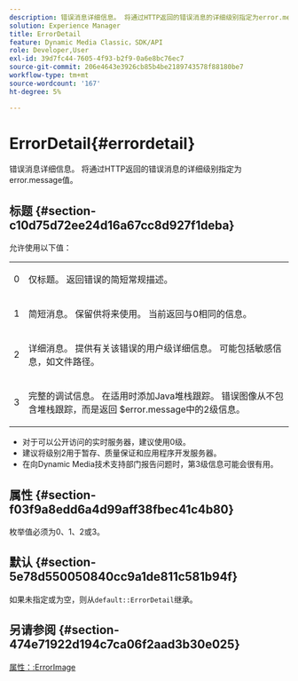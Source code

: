 ```yaml
---
description: 错误消息详细信息。 将通过HTTP返回的错误消息的详细级别指定为error.message值。
solution: Experience Manager
title: ErrorDetail
feature: Dynamic Media Classic，SDK/API
role: Developer,User
exl-id: 39d7fc44-7605-4f93-b2f9-0a6e8bc76ec7
source-git-commit: 206e4643e3926cb85b4be2189743578f88180be7
workflow-type: tm+mt
source-wordcount: '167'
ht-degree: 5%

---
```


# ErrorDetail{#errordetail}

错误消息详细信息。 将通过HTTP返回的错误消息的详细级别指定为error.message值。

## 标题 {#section-c10d75d72ee24d16a67cc8d927f1deba}

允许使用以下值：

<table id="simpletable_7904444FF9F14D678F05094CA9E45664"> 
 <tr class="strow"> 
  <td class="stentry"> <p>0 </p></td> 
  <td class="stentry"> <p>仅标题。 返回错误的简短常规描述。 </p></td> 
 </tr> 
 <tr class="strow"> 
  <td class="stentry"> <p>1 </p></td> 
  <td class="stentry"> <p>简短消息。 保留供将来使用。 当前返回与0相同的信息。 </p></td> 
 </tr> 
 <tr class="strow"> 
  <td class="stentry"> <p>2 </p></td> 
  <td class="stentry"> <p>详细消息。 提供有关该错误的用户级详细信息。 可能包括敏感信息，如文件路径。 </p></td> 
 </tr> 
 <tr class="strow"> 
  <td class="stentry"> <p>3 </p></td> 
  <td class="stentry"> <p>完整的调试信息。 在适用时添加Java堆栈跟踪。 错误图像从不包含堆栈跟踪，而是返回<span class="codeph"> $error.message</span>中的2级信息。 </p></td> 
 </tr> 
</table>

* 对于可以公开访问的实时服务器，建议使用0级。
* 建议将级别2用于暂存、质量保证和应用程序开发服务器。
* 在向Dynamic Media技术支持部门报告问题时，第3级信息可能会很有用。

## 属性 {#section-f03f9a8edd6a4d99aff38fbec41c4b80}

枚举值必须为0、1、2或3。

## 默认 {#section-5e78d550050840cc9a1de811c581b94f}

如果未指定或为空，则从`default::ErrorDetail`继承。

## 另请参阅 {#section-474e71922d194c7ca06f2aad3b30e025}

[属性：:ErrorImage](../../../../../ir-api/material-cat/image-rendering-api-ref/c-ir-material-catalog/c-ir-attributes-reference/r-ir-errorimage.md#reference-b58bdaba96074c52802ca8dc54bfe2f0)
